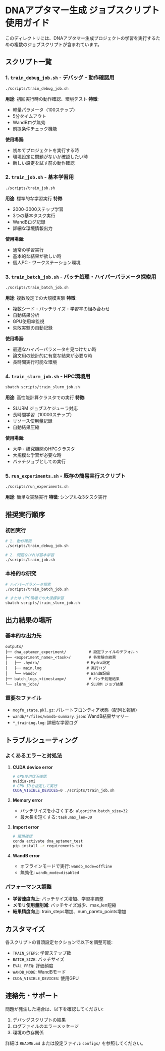 # DNAアプタマー生成 ジョブスクリプト使用ガイド

このディレクトリには、DNAアプタマー生成プロジェクトの学習を実行するための複数のジョブスクリプトが含まれています。

## スクリプト一覧

### 1. `train_debug_job.sh` - デバッグ・動作確認用
```bash
./scripts/train_debug_job.sh
```

**用途**: 初回実行時の動作確認、環境テスト
**特徴**:
- 軽量パラメータ（100ステップ）
- 5分タイムアウト
- WandBログ無効
- 前提条件チェック機能

**使用場面**: 
- 初めてプロジェクトを実行する時
- 環境設定に問題がないか確認したい時
- 新しい設定を試す前の動作確認

### 2. `train_job.sh` - 基本学習用
```bash
./scripts/train_job.sh
```

**用途**: 標準的な学習実行
**特徴**:
- 2000-3000ステップ学習
- 3つの基本タスク実行
- WandBログ記録
- 詳細な環境情報出力

**使用場面**:
- 通常の学習実行
- 基本的な結果が欲しい時
- 個人PC・ワークステーション環境

### 3. `train_batch_job.sh` - バッチ処理・ハイパーパラメータ探索用
```bash
./scripts/train_batch_job.sh
```

**用途**: 複数設定での大規模実験
**特徴**:
- 複数シード・バッチサイズ・学習率の組み合わせ
- 自動結果分析
- GPU使用率監視
- 失敗実験の自動記録

**使用場面**:
- 最適なハイパーパラメータを見つけたい時
- 論文用の統計的に有意な結果が必要な時
- 長時間実行可能な環境

### 4. `train_slurm_job.sh` - HPC環境用
```bash
sbatch scripts/train_slurm_job.sh
```

**用途**: 高性能計算クラスタでの実行
**特徴**:
- SLURM ジョブスケジューラ対応
- 長時間学習（10000ステップ）
- リソース使用量記録
- 自動結果圧縮

**使用場面**:
- 大学・研究機関のHPCクラスタ
- 大規模な学習が必要な時
- バッチジョブとしての実行

### 5. `run_experiments.sh` - 既存の簡易実行スクリプト
```bash
./scripts/run_experiments.sh
```

**用途**: 簡単な実験実行
**特徴**: シンプルな3タスク実行

## 推奨実行順序

### 初回実行
```bash
# 1. 動作確認
./scripts/train_debug_job.sh

# 2. 問題なければ基本学習
./scripts/train_job.sh
```

### 本格的な研究
```bash
# ハイパーパラメータ探索
./scripts/train_batch_job.sh

# または HPC環境での大規模学習
sbatch scripts/train_slurm_job.sh
```

## 出力結果の場所

### 基本的な出力先
```
outputs/
├── dna_aptamer_experiment/          # 設定ファイルのデフォルト
├── <experiment_name>_<task>/        # 各実験の結果
│   ├── .hydra/                     # Hydra設定
│   ├── main.log                    # 実行ログ
│   └── wandb/                      # WandB記録
├── batch_logs_<timestamp>/          # バッチ処理結果
└── slurm_jobs/                     # SLURM ジョブ結果
```

### 重要なファイル
- `mogfn_state.pkl.gz`: パレートフロンティア状態（配列と報酬）
- `wandb/*/files/wandb-summary.json`: WandB結果サマリー
- `*_training.log`: 詳細な学習ログ

## トラブルシューティング

### よくあるエラーと対処法

1. **CUDA device error**
   ```bash
   # GPU使用状況確認
   nvidia-smi
   # GPU IDを指定して実行
   CUDA_VISIBLE_DEVICES=0 ./scripts/train_job.sh
   ```

2. **Memory error**
   - バッチサイズを小さくする: `algorithm.batch_size=32`
   - 最大長を短くする: `task.max_len=30`

3. **Import error**
   ```bash
   # 環境確認
   conda activate dna_aptamer_test
   pip install -r requirements.txt
   ```

4. **WandB error**
   - オフラインモードで実行: `wandb_mode=offline`
   - 無効化: `wandb_mode=disabled`

### パフォーマンス調整

- **学習速度向上**: バッチサイズ増加、学習率調整
- **メモリ使用量削減**: バッチサイズ減少、max_len短縮
- **結果精度向上**: train_steps増加、num_pareto_points増加

## カスタマイズ

各スクリプトの冒頭設定セクションで以下を調整可能:

- `TRAIN_STEPS`: 学習ステップ数
- `BATCH_SIZE`: バッチサイズ
- `EVAL_FREQ`: 評価頻度
- `WANDB_MODE`: WandBモード
- `CUDA_VISIBLE_DEVICES`: 使用GPU

## 連絡先・サポート

問題が発生した場合は、以下を確認してください:
1. デバッグスクリプトの結果
2. ログファイルのエラーメッセージ
3. 環境の依存関係

詳細は `README.md` または設定ファイル `configs/` を参照してください。
